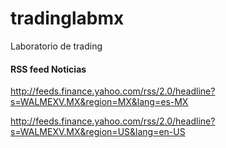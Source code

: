 tradinglabmx
============

Laboratorio de trading


#### RSS feed Noticias

http://feeds.finance.yahoo.com/rss/2.0/headline?s=WALMEXV.MX&region=MX&lang=es-MX

http://feeds.finance.yahoo.com/rss/2.0/headline?s=WALMEXV.MX&region=US&lang=en-US
